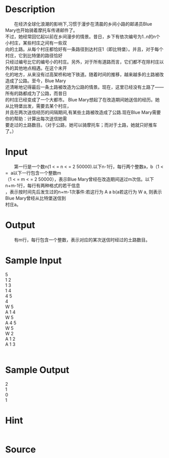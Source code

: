 
# Description

<div class="content"><p>　　在经济全球化浪潮的影响下,习惯于漫步在清晨的乡间小路的邮递员Blue Mary也开始骑着摩托车传递邮件了。<br/>
不过，她经常回忆起以前在乡间漫步的情景。昔日，乡下有依次编号为1..n的n个小村庄，某些村庄之间有一些双<br/>
向的土路。从每个村庄都恰好有一条路径到达村庄1（即比特堡）。并且，对于每个村庄，它到比特堡的路径恰好<br/>
只经过编号比它的编号小的村庄。另外，对于所有道路而言，它们都不在除村庄以外的其他地点相遇。在这个未开<br/>
化的地方，从来没有过高架桥和地下铁道。随着时间的推移，越来越多的土路被改造成了公路。至今，Blue Mary<br/>
还清晰地记得最后一条土路被改造为公路的情景。现在，这里已经没有土路了——所有的路都成为了公路，而昔日<br/>
的村庄已经变成了一个大都市。 Blue Mary想起了在改造期间她送信的经历。她从比特堡出发，需要去某个村庄，<br/>
并且在两次送信经历的间隔期间,有某些土路被改造成了公路.现在Blue Mary需要你的帮助：计算出每次送信她需<br/>
要走过的土路数目。（对于公路，她可以骑摩托车；而对于土路，她就只好推车了。）</p></div>

# Input

<div class="content"><p>　　第一行是一个数n(1 &lt; = n &lt; = 2 50000).以下n-1行，每行两个整数a，b（1 &lt; =  a以下一行包含一个整数m<br/>
（1 &lt; = m &lt; = 2 50000），表示Blue Mary曾经在改造期间送过m次信。以下n+m-1行，每行有两种格式的若干信息<br/>
，表示按时间先后发生过的n+m-1次事件:若这行为 A a b(a若这行为 W a, 则表示Blue Mary曾经从比特堡送信到<br/>
村庄a。</p></div>

# Output

<div class="content"><p>　　有m行，每行包含一个整数，表示对应的某次送信时经过的土路数目。</p></div>

# Sample Input

<div class="content"><span class="sampledata">5<br/>
1 2<br/>
1 3<br/>
1 4<br/>
4 5<br/>
4<br/>
W 5<br/>
A 1 4<br/>
W 5<br/>
A 4 5<br/>
W 5<br/>
W 2<br/>
A 1 2<br/>
A 1 3<br/>
<br/>
</span></div>

# Sample Output

<div class="content"><span class="sampledata">2<br/>
1<br/>
0<br/>
1</span></div>

# Hint

<div class="content"><p></p><p><img border="0" alt="" src="source/bzoj/1103/img/aHR0cHM6Ly9seWRzeS5jb20vSnVkZ2VPbmxpbmUvaW1hZ2VzLzExMDMuanBn.jpg"/></p><p></p></div>

# Source

<div class="content"><p><a href="problemset.php?search="></a></p></div>

